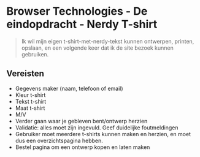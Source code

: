 # Browser Technologies - De eindopdracht - Nerdy T-shirt

> Ik wil mijn eigen t-shirt-met-nerdy-tekst kunnen ontwerpen, printen, opslaan, en een volgende keer dat ik de site bezoek kunnen gebruiken.

## Vereisten
-	Gegevens maker (naam, telefoon of email)
-	Kleur t-shirt
-	Tekst t-shirt
-	Maat t-shirt
-	M/V
-	Verder gaan waar je gebleven bent/ontwerp herzien
-	Validatie: alles moet zijn ingevuld. Geef duidelijke foutmeldingen
-	Gebruiker moet meerdere t-shirts kunnen maken en herzien, en moet dus een overzichtspagina hebben.
-	Bestel pagina om een ontwerp kopen en laten maken 

<!--
Suggesties voor Browser API's linken 
- https://platform.html5.org
- https://developer.mozilla.org/en-US/docs/Web/API

Suggesties voor Design pattens voor Usability laten zien?
- lijst?
- UI patterns?
-->
